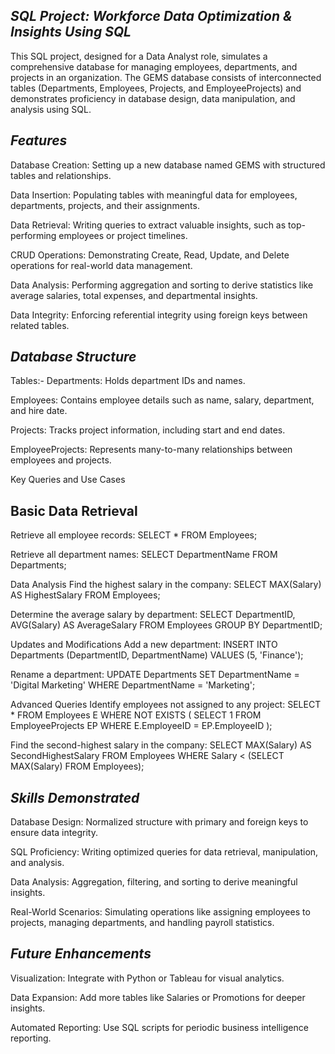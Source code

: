 *SQL Project: Workforce Data Optimization \& Insights Using SQL*
------------------------------------------------------------------
This SQL project, designed for a Data Analyst role, simulates a comprehensive database for managing employees, departments, and projects in an organization. 
The GEMS database consists of interconnected tables (Departments, Employees, Projects, and EmployeeProjects) and demonstrates proficiency in database design, 
data manipulation, and analysis using SQL.

*Features*
------------
Database Creation: Setting up a new database named GEMS with structured tables and relationships.

Data Insertion: Populating tables with meaningful data for employees, departments, projects, and their assignments.

Data Retrieval: Writing queries to extract valuable insights, such as top-performing employees or project timelines.

CRUD Operations: Demonstrating Create, Read, Update, and Delete operations for real-world data management.

Data Analysis: Performing aggregation and sorting to derive statistics like average salaries, total expenses, and departmental insights.

Data Integrity: Enforcing referential integrity using foreign keys between related tables.

*Database Structure*
----------------------
Tables:-
Departments: Holds department IDs and names.

Employees: Contains employee details such as name, salary, department, and hire date.

Projects: Tracks project information, including start and end dates.

EmployeeProjects: Represents many-to-many relationships between employees and projects.

Key Queries and Use Cases


Basic Data Retrieval
---------------------
Retrieve all employee records:
SELECT * FROM Employees;

Retrieve all department names:
SELECT DepartmentName FROM Departments;

Data Analysis
Find the highest salary in the company:
SELECT MAX(Salary) AS HighestSalary FROM Employees;


Determine the average salary by department:
SELECT DepartmentID, AVG(Salary) AS AverageSalary 
FROM Employees 
GROUP BY DepartmentID;


Updates and Modifications
Add a new department:
INSERT INTO Departments (DepartmentID, DepartmentName) VALUES (5, 'Finance');


Rename a department:
UPDATE Departments 
SET DepartmentName = 'Digital Marketing' 
WHERE DepartmentName = 'Marketing';


Advanced Queries
Identify employees not assigned to any project:
SELECT * 
FROM Employees E
WHERE NOT EXISTS (
    SELECT 1 
    FROM EmployeeProjects EP 
    WHERE E.EmployeeID = EP.EmployeeID
);


Find the second-highest salary in the company:
SELECT MAX(Salary) AS SecondHighestSalary 
FROM Employees 
WHERE Salary < (SELECT MAX(Salary) FROM Employees);


*Skills Demonstrated*
---------------------
Database Design: Normalized structure with primary and foreign keys to ensure data integrity.

SQL Proficiency: Writing optimized queries for data retrieval, manipulation, and analysis.

Data Analysis: Aggregation, filtering, and sorting to derive meaningful insights.

Real-World Scenarios: Simulating operations like assigning employees to projects, managing departments, and handling payroll statistics.

*Future Enhancements*
---------------------
Visualization: Integrate with Python or Tableau for visual analytics.

Data Expansion: Add more tables like Salaries or Promotions for deeper insights.

Automated Reporting: Use SQL scripts for periodic business intelligence reporting.
